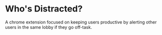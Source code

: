 # Who's Distracted?
A chrome extension focused on keeping users productive by alerting other users in the same lobby if they go off-task.
